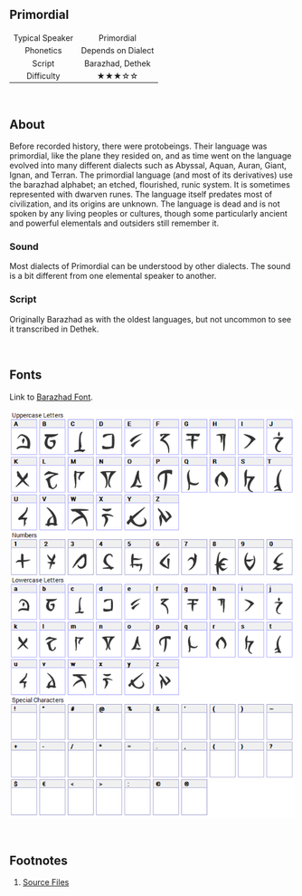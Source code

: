 <!-- Primordial -->
<!-- Barazhad -->

<!-- Reference URLS -->
[Repo Files]: https://github.com/Tougher-Together-DnD/default-game-assets/tree/main/special-setup/speak-languages "Tougher Together Files"

<!-- Default Fonts -->
[Arcane-Font]: https://github.com/Tougher-Together-DnD/common-assets/blob/main/fonts/retra.zip  
[Barazhad-Font]: https://github.com/Tougher-Together-DnD/common-assets/blob/main/fonts/barazhad.zip  
[Dethek-Font]: https://github.com/Tougher-Together-DnD/common-assets/blob/main/fonts/dethek-stone.zip  
[Druidic-Font]: https://github.com/Tougher-Together-DnD/common-assets/blob/main/fonts/dethek-stone.zip  
[Eladrin-Font]: https://github.com/Tougher-Together-DnD/common-assets/blob/main/fonts/eldarin.zip  
[Espruar-Font]: https://github.com/Tougher-Together-DnD/common-assets/blob/main/fonts/olde-espruar.zip  
[Gnomish-Font]: https://github.com/Tougher-Together-DnD/common-assets/blob/main/fonts/rpg-katakana.zip  
[Iokharic-Font]: https://github.com/Tougher-Together-DnD/common-assets/blob/main/fonts/iokharic.zip  
[Thorass-Font]: https://github.com/Tougher-Together-DnD/common-assets/blob/main/fonts/kingthings-conundrum.zip  

<!-- Default Script Map Images -->
[Arcane-Map]: https://raw.githubusercontent.com/Tougher-Together-DnD/common-assets/main/fonts/images/retra-font-charmap.png  
[Barazhad-Map]: https://raw.githubusercontent.com/Tougher-Together-DnD/common-assets/main/fonts/images/barazhad-font-charmap.png  
[Dethek-Map]: https://raw.githubusercontent.com/Tougher-Together-DnD/common-assets/main/fonts/images/dethek-stone-font-charmap.png  
[Druidic-Map]: https://raw.githubusercontent.com/Tougher-Together-DnD/common-assets/main/fonts/images/bamum-symbols-1-font-charmap.png  
[Eladrin-Map]: https://raw.githubusercontent.com/Tougher-Together-DnD/common-assets/main/fonts/images/eladrin-font-charmap.png  
[Espruar-Map]: https://raw.githubusercontent.com/Tougher-Together-DnD/common-assets/main/fonts/images/olde-espruar-font-charmap.png  
[Gnomish-Map]: https://raw.githubusercontent.com/Tougher-Together-DnD/common-assets/main/fonts/images/rpg-katakana-font-charmap.png  
[Iokharic-Map]: https://raw.githubusercontent.com/Tougher-Together-DnD/common-assets/main/fonts/images/iokharic-font-charmap.png  
[Thorass-Map]: https://raw.githubusercontent.com/Tougher-Together-DnD/common-assets/main/fonts/images/kingthings-conundrum-font-charmap.png  

<style>
/* CSS style for NaturalCrit Homebrew render. */
.phb#p1{ text-align:left; }
.phb#p1:after{ display:none; }
.phb p+p { margin-top:.2em; }
.phb blockquote { margin-top:1em; margin-bottom:2em; }
.phb h1, .phb h2, .phb h3, .phb h4, sup, span { color:#006699; }
span { font-weight:bold; }
ul li { line-height:2; }
.phb table tbody tr td { border:1px solid #1C6EA4; }
th:empty { display:none; }
</style>

## Primordial
| <!-- --> | <!-- --> |
|:---:|:---:|
| Typical Speaker | Primordial |
| Phonetics | Depends on Dialect |
| Script | Barazhad, Dethek |
| Difficulty | ★★★☆☆ |
<!-- ★ ☆ -->
<br>

## About
Before recorded history, there were protobeings. Their language was primordial, like the plane they resided on, and as time went on the language evolved into many different dialects such as Abyssal, Aquan, Auran, Giant, Ignan, and Terran. The primordial language (and most of its derivatives) use the barazhad alphabet; an etched, flourished, runic system. It is sometimes represented with dwarven runes. The language itself predates most of civilization, and its origins are unknown. The language is dead and is not spoken by any living peoples or cultures, though some particularly ancient and powerful elementals and outsiders still remember it. 

### Sound
Most dialects of Primordial can be understood by other dialects. The sound is a bit different from one elemental speaker to another.

### Script
Originally Barazhad as with the oldest languages, but not uncommon to see it transcribed in Dethek.

<br>

## Fonts

Link to [Barazhad Font][Barazhad-Font].

![Script Image][Barazhad-Map]

<br>

## Footnotes
1. [Source Files][Repo Files]
